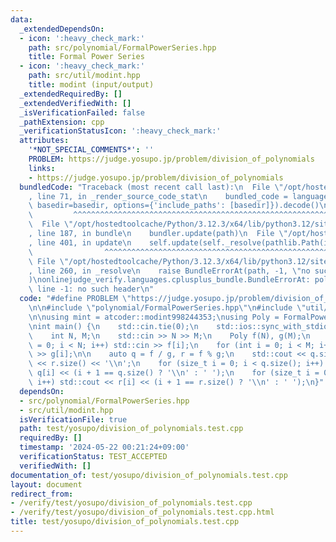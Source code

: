 ```yaml
---
data:
  _extendedDependsOn:
  - icon: ':heavy_check_mark:'
    path: src/polynomial/FormalPowerSeries.hpp
    title: Formal Power Series
  - icon: ':heavy_check_mark:'
    path: src/util/modint.hpp
    title: modint (input/output)
  _extendedRequiredBy: []
  _extendedVerifiedWith: []
  _isVerificationFailed: false
  _pathExtension: cpp
  _verificationStatusIcon: ':heavy_check_mark:'
  attributes:
    '*NOT_SPECIAL_COMMENTS*': ''
    PROBLEM: https://judge.yosupo.jp/problem/division_of_polynomials
    links:
    - https://judge.yosupo.jp/problem/division_of_polynomials
  bundledCode: "Traceback (most recent call last):\n  File \"/opt/hostedtoolcache/Python/3.12.3/x64/lib/python3.12/site-packages/onlinejudge_verify/documentation/build.py\"\
    , line 71, in _render_source_code_stat\n    bundled_code = language.bundle(stat.path,\
    \ basedir=basedir, options={'include_paths': [basedir]}).decode()\n          \
    \         ^^^^^^^^^^^^^^^^^^^^^^^^^^^^^^^^^^^^^^^^^^^^^^^^^^^^^^^^^^^^^^^^^^^^^^^^^^^^^^^^^\n\
    \  File \"/opt/hostedtoolcache/Python/3.12.3/x64/lib/python3.12/site-packages/onlinejudge_verify/languages/cplusplus.py\"\
    , line 187, in bundle\n    bundler.update(path)\n  File \"/opt/hostedtoolcache/Python/3.12.3/x64/lib/python3.12/site-packages/onlinejudge_verify/languages/cplusplus_bundle.py\"\
    , line 401, in update\n    self.update(self._resolve(pathlib.Path(included), included_from=path))\n\
    \                ^^^^^^^^^^^^^^^^^^^^^^^^^^^^^^^^^^^^^^^^^^^^^^^^^^^^^^^^^\n \
    \ File \"/opt/hostedtoolcache/Python/3.12.3/x64/lib/python3.12/site-packages/onlinejudge_verify/languages/cplusplus_bundle.py\"\
    , line 260, in _resolve\n    raise BundleErrorAt(path, -1, \"no such header\"\
    )\nonlinejudge_verify.languages.cplusplus_bundle.BundleErrorAt: polynomial/FormalPowerSeries.hpp:\
    \ line -1: no such header\n"
  code: "#define PROBLEM \"https://judge.yosupo.jp/problem/division_of_polynomials\"\
    \n\n#include \"polynomial/FormalPowerSeries.hpp\"\n#include \"util/modint.hpp\"\
    \n\nusing mint = atcoder::modint998244353;\nusing Poly = FormalPowerSeries<mint>;\n\
    \nint main() {\n    std::cin.tie(0);\n    std::ios::sync_with_stdio(false);\n\
    \    int N, M;\n    std::cin >> N >> M;\n    Poly f(N), g(M);\n    for (int i\
    \ = 0; i < N; i++) std::cin >> f[i];\n    for (int i = 0; i < M; i++) std::cin\
    \ >> g[i];\n\n    auto q = f / g, r = f % g;\n    std::cout << q.size() << ' '\
    \ << r.size() << '\\n';\n    for (size_t i = 0; i < q.size(); i++) std::cout <<\
    \ q[i] << (i + 1 == q.size() ? '\\n' : ' ');\n    for (size_t i = 0; i < r.size();\
    \ i++) std::cout << r[i] << (i + 1 == r.size() ? '\\n' : ' ');\n}"
  dependsOn:
  - src/polynomial/FormalPowerSeries.hpp
  - src/util/modint.hpp
  isVerificationFile: true
  path: test/yosupo/division_of_polynomials.test.cpp
  requiredBy: []
  timestamp: '2024-05-22 00:21:24+09:00'
  verificationStatus: TEST_ACCEPTED
  verifiedWith: []
documentation_of: test/yosupo/division_of_polynomials.test.cpp
layout: document
redirect_from:
- /verify/test/yosupo/division_of_polynomials.test.cpp
- /verify/test/yosupo/division_of_polynomials.test.cpp.html
title: test/yosupo/division_of_polynomials.test.cpp
---
```

